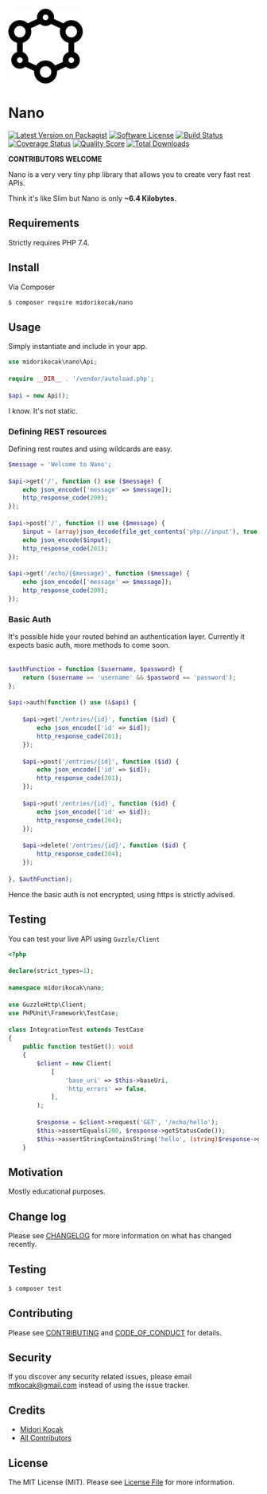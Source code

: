 ![nano API](nano.png)
# Nano

[![Latest Version on Packagist][ico-version]][link-packagist]
[![Software License][ico-license]](LICENSE.md)
[![Build Status][ico-travis]][link-travis]
[![Coverage Status][ico-scrutinizer]][link-scrutinizer]
[![Quality Score][ico-code-quality]][link-code-quality]
[![Total Downloads][ico-downloads]][link-downloads]

**CONTRIBUTORS WELCOME**

Nano is a very very tiny php library that allows you to create very fast rest APIs. 

Think it's like Slim but Nano is only **~6.4 Kilobytes**.

## Requirements

Strictly requires PHP 7.4.

## Install

Via Composer

``` bash
$ composer require midorikocak/nano
```

## Usage

Simply instantiate and include in your app.

``` php
use midorikocak\nano\Api;

require __DIR__ . '/vendor/autoload.php';

$api = new Api();

```

I know. It's not static.

### Defining REST resources 

Defining rest routes and using wildcards are easy.

``` php
$message = 'Welcome to Nano';

$api->get('/', function () use ($message) {
    echo json_encode(['message' => $message]);
    http_response_code(200);
});

$api->post('/', function () use ($message) {
    $input = (array)json_decode(file_get_contents('php://input'), true, 512, JSON_THROW_ON_ERROR);
    echo json_encode($input);
    http_response_code(201);
});

$api->get('/echo/{$message}', function ($message) {
    echo json_encode(['message' => $message]);
    http_response_code(200);
});

```

### Basic Auth

It's possible hide your routed behind an authentication layer. Currently it expects basic auth, more methods to come soon.

``` php

$authFunction = function ($username, $password) {
    return ($username == 'username' && $password == 'password');
};

$api->auth(function () use (&$api) {

    $api->get('/entries/{id}', function ($id) {
        echo json_encode(['id' => $id]);
        http_response_code(201);
    });

    $api->post('/entries/{id}', function ($id) {
        echo json_encode(['id' => $id]);
        http_response_code(201);
    });

    $api->put('/entries/{id}', function ($id) {
        echo json_encode(['id' => $id]);
        http_response_code(204);
    });

    $api->delete('/entries/{id}', function ($id) {
        http_response_code(204);
    });

}, $authFunction);
```

Hence the basic auth is not encrypted, using https is strictly advised.

## Testing

You can test your live API using `Guzzle/Client`

``` php
<?php

declare(strict_types=1);

namespace midorikocak\nano;

use GuzzleHttp\Client;
use PHPUnit\Framework\TestCase;

class IntegrationTest extends TestCase
{
    public function testGet(): void
    {
        $client = new Client(
            [
                'base_uri' => $this->baseUri,
                'http_errors' => false,
            ],
        );

        $response = $client->request('GET', '/echo/hello');
        $this->assertEquals(200, $response->getStatusCode());
        $this->assertStringContainsString('hello', (string)$response->getBody());
    }
```

## Motivation

Mostly educational purposes.

## Change log

Please see [CHANGELOG](CHANGELOG.md) for more information on what has changed recently.

## Testing

``` bash
$ composer test
```

## Contributing

Please see [CONTRIBUTING](CONTRIBUTING.md) and [CODE_OF_CONDUCT](CODE_OF_CONDUCT.md) for details.

## Security

If you discover any security related issues, please email mtkocak@gmail.com instead of using the issue tracker.

## Credits

- [Midori Kocak][link-author]
- [All Contributors][link-contributors]

## License

The MIT License (MIT). Please see [License File](LICENSE.md) for more information.

[ico-version]: https://img.shields.io/packagist/v/midorikocak/nano.svg?style=flat-square
[ico-license]: https://img.shields.io/badge/license-MIT-brightgreen.svg?style=flat-square
[ico-travis]: https://img.shields.io/travis/midorikocak/nano/master.svg?style=flat-square
[ico-scrutinizer]: https://img.shields.io/scrutinizer/coverage/g/midorikocak/nano.svg?style=flat-square
[ico-code-quality]: https://img.shields.io/scrutinizer/g/midorikocak/nano.svg?style=flat-square
[ico-downloads]: https://img.shields.io/packagist/dt/midorikocak/nano.svg?style=flat-square

[link-packagist]: https://packagist.org/packages/midorikocak/nano
[link-travis]: https://travis-ci.org/midorikocak/nano
[link-scrutinizer]: https://scrutinizer-ci.com/g/midorikocak/nano/code-structure
[link-code-quality]: https://scrutinizer-ci.com/g/midorikocak/nano
[link-downloads]: https://packagist.org/packages/midorikocak/nano
[link-author]: https://github.com/midorikocak
[link-contributors]: ../../contributors
